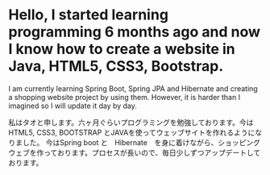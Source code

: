 # Hello, I started learning programming 6 months ago and now I know how to create a website in Java, HTML5, CSS3, Bootstrap.
I am currently learning Spring Boot, Spring JPA and Hibernate and creating a shopping website project by using them. However, it is harder than I imagined so I will update it day by day.

私はタオと申します。六ヶ月ぐらいプログラミングを勉強しております。今はHTML5, CSS3, BOOTSTRAP とJAVAを使ってウェッブサイトを作れるようになりました。
今はSpring boot と　Hibernate　を身に着けながら、ショッピングウェブを作っております。プロセスが長いので、毎日少しずつアップデートしております。
